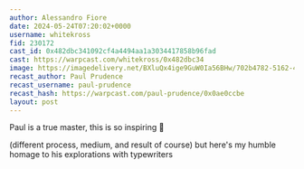 ```yaml
---
author: Alessandro Fiore
date: 2024-05-24T07:20:02+0000
username: whitekross
fid: 230172
cast_id: 0x482dbc341092cf4a4494aa1a3034417858b96fad
cast: https://warpcast.com/whitekross/0x482dbc34
image: https://imagedelivery.net/BXluQx4ige9GuW0Ia56BHw/702b4782-5162-4d10-239d-28b4c1e38d00/original
recast_author: Paul Prudence
recast_username: paul-prudence
recast_hash: https://warpcast.com/paul-prudence/0x0ae0ccbe
layout: post
---
```

Paul is a true master, this is so inspiring 🖤   
  
(different process, medium, and result of course) but here's my humble homage to his explorations with typewriters  

<img src='https://imagedelivery.net/BXluQx4ige9GuW0Ia56BHw/702b4782-5162-4d10-239d-28b4c1e38d00/original' alt='' referrerpolicy='no-referrer'/>